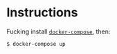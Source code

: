 # Instructions
Fucking install [`docker-compose`](https://docs.docker.com/compose/install/), then:
```
$ docker-compose up
```
